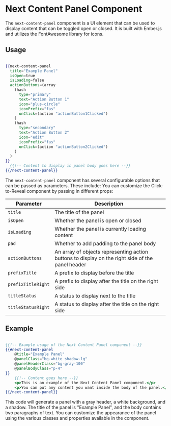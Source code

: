 # Next Content Panel Component

The `next-content-panel` component is a UI element that can be used to display content that can be toggled open or closed. It is built with Ember.js and utilizes the FontAwesome library for icons.

## Usage

```hbs

{{next-content-panel
  title="Example Panel"
  isOpen=true
  isLoading=false
  actionButtons=(array
    (hash
      type="primary"
      text="Action Button 1"
      icon="plus-circle"
      iconPrefix="fas"
      onClick=(action "actionButton1Clicked")
    )
    (hash
      type="secondary"
      text="Action Button 2"
      icon="edit"
      iconPrefix="fas"
      onClick=(action "actionButton2Clicked")
    )
  )
}}
  {{!-- Content to display in panel body goes here --}}
{{/next-content-panel}}


```

The `next-content-panel` component has several configurable options that can be passed as parameters. These include:
You can customize the Click-to-Reveal component by passing in different props:


| Parameter | Description |
| --- | --- |
| `title` | The title of the panel |
| `isOpen` | Whether the panel is open or closed |
| `isLoading` | Whether the panel is currently loading content |
| `pad` | Whether to add padding to the panel body |
| `actionButtons` | An array of objects representing action buttons to display on the right side of the panel header |
| `prefixTitle` | A prefix to display before the title |
| `prefixTitleRight` | A prefix to display after the title on the right side |
| `titleStatus` | A status to display next to the title |
| `titleStatusRight` | A status to display after the title on the right side |


## Example

```hbs

{{!-- Example usage of the Next Content Panel component --}}
{{#next-content-panel
    @title="Example Panel"
    @panelClass="bg-white shadow-lg"
    @panelHeaderClass="bg-gray-100"
    @panelBodyClass="p-4"
}}
    {{!-- Content goes here --}}
    <p>This is an example of the Next Content Panel component.</p>
    <p>You can put any content you want inside the body of the panel.</p>
{{/next-content-panel}}


```

This code will generate a panel with a gray header, a white background, and a shadow. The title of the panel is "Example Panel", and the body contains two paragraphs of text. You can customize the appearance of the panel using the various classes and properties available in the component.







